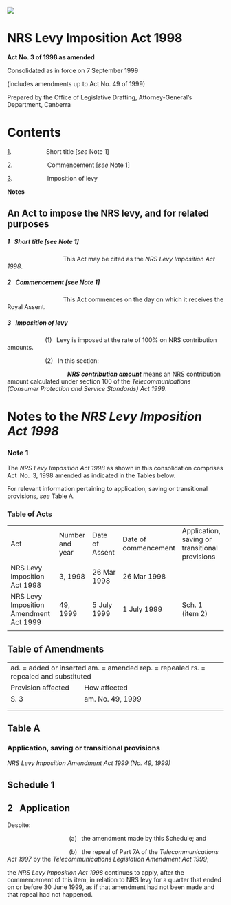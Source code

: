 ![](http://www.comlaw.gov.au/Details/C2004C00943/Html/image001.gif)

# NRS Levy Imposition Act 1998

**Act No. 3 of 1998 as amended**

Consolidated as in force on 7 September 1999

(includes amendments up to Act No. 49 of 1999)

Prepared by the Office of Legislative Drafting,
Attorney-General’s Department, Canberra


# Contents

[1](#1).            Short title [_see_ Note 1]

[2](#2).            Commencement [_see_ Note 1]

[3](#3).            Imposition of levy

**Notes** 


## An Act to impose the NRS levy, and for related purposes

##### <a id="1"></a>1  Short title [_see_ Note 1]

                   This Act may be cited as the _NRS Levy Imposition Act 1998_.

##### <a id="2"></a>2  Commencement [_see_ Note 1]

                   This Act commences on the day on which it receives the Royal Assent.

##### <a id="3"></a>3  Imposition of levy

             (1)  Levy is imposed at the rate of 100% on NRS contribution amounts.

             (2)  In this section:

                    <a name="nr-contribut-amount"></a>**_NRS contribution amount_** means an NRS contribution amount calculated under section 100 of the _Telecommunications (Consumer Protection and Service Standards) Act 1999_.


# Notes to the _NRS Levy Imposition Act 1998_

### Note 1

The _NRS Levy Imposition Act 1998_ as shown in this consolidation comprises Act No. 3, 1998 amended as indicated in the Tables below.

For relevant information pertaining to application, saving or transitional provisions, _see_ Table A.

### Table of Acts

<table>
<colgroup>
  <col width="30%">
  <col width="16%">
  <col width="18%">
  <col width="22%">
  <col width="14%">
</colgroup>

<tbody>
  <tr>
    <td>
      <div>Act</div>
    </td>
    <td>
      <div>Number 
and year 
 </div>
    </td>
    <td>
      <div>Date 
of Assent 
 </div>
    </td>
    <td>
      <div>Date of commencement</div>
    </td>
    <td>
      <div>Application, saving or transitional provisions</div>
    </td>
  </tr>
  <tr>
    <td>
      <div>NRS Levy Imposition Act 1998</div>
    </td>
    <td>
      <div>3, 1998</div>
    </td>
    <td>
      <div>26 Mar 1998</div>
    </td>
    <td>
      <div>26 Mar 1998</div>
    </td>
    <td>
      <div></div>
    </td>
  </tr>
  <tr>
    <td>
      <div>NRS Levy Imposition Amendment Act 1999</div>
    </td>
    <td>
      <div>49, 1999</div>
    </td>
    <td>
      <div>5 July 1999</div>
    </td>
    <td>
      <div>1 July 1999</div>
    </td>
    <td>
      <div>Sch. 1 (item 2)</div>
    </td>
  </tr>
  <tr>
    <td>
      <div></div>
    </td>
    <td>
      <div></div>
    </td>
    <td>
      <div></div>
    </td>
    <td>
      <div></div>
    </td>
    <td>
      <div></div>
    </td>
  </tr>
</tbody></table>


## Table of Amendments

<table>
<colgroup>
  <col width="34%">
  <col width="66%">
</colgroup>

<tbody>
  <tr>
    <td colspan="2">
      <div>ad. = added or inserted am. = amended rep. = repealed rs. = repealed and substituted</div>
    </td>
  </tr>
  <tr>
    <td>
      <div>Provision affected</div>
    </td>
    <td>
      <div>How affected</div>
    </td>
  </tr>
  <tr>
    <td>
      <div>S. 3</div>
    </td>
    <td>
      <div>am. No. 49, 1999</div>
    </td>
  </tr>
  <tr>
    <td>
      <div></div>
    </td>
    <td>
      <div></div>
    </td>
  </tr>
  <tr>
    <td>
      <div></div>
    </td>
    <td>
      <div></div>
    </td>
  </tr>
</tbody></table>


## Table A

### Application, saving or transitional provisions

_NRS Levy Imposition Amendment Act 1999 (No. 49, 1999)_

## Schedule 1  

## 2  Application

Despite:

                     (a)  the amendment made by this Schedule; and

                     (b)  the repeal of Part 7A of the _Telecommunications Act 1997_ by the _Telecommunications Legislation Amendment Act 1999_;

the _NRS Levy Imposition Act 1998_ continues to apply, after the commencement of this item, in relation to NRS levy for a quarter that ended on or before 30 June 1999, as if that amendment had not been made and that repeal had not happened.


 
